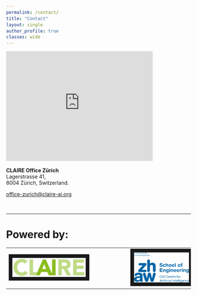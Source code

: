 ```yaml
---
permalink: /contact/
title: "Contact"
layout: single
author_profile: true
classes: wide
---
```


<iframe src="https://www.google.com/maps/embed?pb=!1m14!1m8!1m3!1d5403.517795705794!2d8.532816!3d47.377624!3m2!1i1024!2i768!4f13.1!3m3!1m2!1s0x47900a0ff1bc3c4d%3A0x1425669a81f6ba4a!2sLagerstrasse%2041%2C%208004%20Z%C3%BCrich%2C%20Switzerland!5e0!3m2!1sen!2snl!4v1700826974001!5m2!1sen!2snl" width="400" height="300" style="border:0;" allowfullscreen="" loading="lazy" referrerpolicy="no-referrer-when-downgrade"></iframe>

**CLAIRE Office Zürich**  
Lagerstrasse 41,  
8004 Zürich, Switzerland. 

[office-zurich@claire-ai.org](mailto:office-zurich@claire-ai.org)



<br>
<hr>

<h1>Powered by:</h1>

<table style="width:100%">
<tr>
 <td class="middle" align="left">
  <a href="/claire_ch/"><img src="/assets/images/logos/logo_Claire.jpg" alt="CLAIRE" width="200" border="10"></a>
</td>
<td><div class="horizontalgap" style="width:100px"></div> </td>
<td class="middle" align="center">
  <a href="https://www.zhaw.ch/en/engineering/institutes-centres/cai/responsible-ai-innovation-group/"><img src="/assets/images/logos/logo_ZHAW_CAI.png" alt="ZHAW Centre for Artificial Intelligence" width="150" border="10" ></a>
 </td>
 </tr>
</table>
